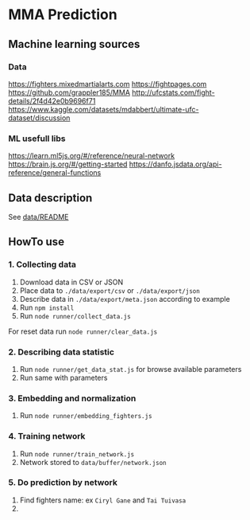 # MMA Prediction

## Machine learning sources

### Data

https://fighters.mixedmartialarts.com
https://fightpages.com
https://github.com/grappler185/MMA
http://ufcstats.com/fight-details/2f4d42e0b9696f71
https://www.kaggle.com/datasets/mdabbert/ultimate-ufc-dataset/discussion

### ML usefull libs

https://learn.ml5js.org/#/reference/neural-network
https://brain.js.org/#/getting-started
https://danfo.jsdata.org/api-reference/general-functions

## Data description

See [data/README](data/README.md)

## HowTo use

### 1. Collecting data

1. Download data in CSV or JSON
2. Place data to `./data/export/csv` or `./data/export/json`
3. Describe data in `./data/export/meta.json` according to example
4. Run `npm install`
5. Run `node runner/collect_data.js`

For reset data run `node runner/clear_data.js`

### 2. Describing data statistic

1. Run `node runner/get_data_stat.js` for browse available parameters
2. Run same with parameters

### 3. Embedding and normalization

1. Run `node runner/embedding_fighters.js`

### 4. Training network

1. Run `node runner/train_network.js`
2. Network stored to `data/buffer/network.json`

### 5. Do prediction by network

1. Find fighters name: ex `Ciryl Gane` and `Tai Tuivasa`
2. 